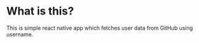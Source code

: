 # What is this?

This is simple react native app which fetches user data from GitHub using username.
